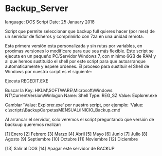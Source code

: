 # Backup_Server
language: DOS Script
Date: 25 January 2018

Script que permite seleccionar que backup full quieres hacer (por mes) de un servidor de ficheros y comprimirlo con 7za en una unidad remota.

Esta primera versión esta personalizada y sin rutas por variables, en proximas versiones lo modificare para que sea más flexible.
Este script se ejecuta en un pequeño PC/Servidor Windows 7, con minimo 6GB de RAM y al que hemos sustituido el shell por este script para que autoarranque automaticamente y espere ordenes.
El proceso para sustituir el Shell de Windows por nuestro script es el siguiente:

Ejecuta REGEDIT.EXE

Buscar la Key: 
HKLM\SOFTWARE\Microsoft\Windows NT\CurrentVersion\Winlogon
Name: Shell
Type: REG_SZ
Value: Explorer.exe

Cambiar 'Value: Explorer.exe' por nuestro script, por ejemplo: 'Value: c:\scripts\BackupCarpetasMENSUAL\INICIO_Backup.cmd'

Al arrancar el servidor, solo veremos el script preguntando que versión de backuup queremos realizar:

[1]  Enero
[2]  Febrero
[3]  Marzo
[4]  Abril
[5]  Mayo
[6]  Junio
[7]  Julio
[8]  Agosto
[9]  Septiembre
[10] Octubre
[11] Noviembre
[12] Diciembre

[13] Salir al DOS
[14] Apagar este servidor de BACKUP


